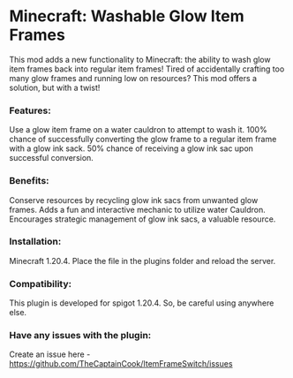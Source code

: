 # Minecraft: Washable Glow Item Frames
This mod adds a new functionality to Minecraft: the ability to wash glow item frames back into regular item frames! Tired of accidentally crafting too many glow frames and running low on resources? This mod offers a solution, but with a twist!

### Features:

Use a glow item frame on a water cauldron to attempt to wash it.
100% chance of successfully converting the glow frame to a regular item frame with a glow ink sack.
50% chance of receiving a glow ink sac upon successful conversion.

### Benefits:

Conserve resources by recycling glow ink sacs from unwanted glow frames.
Adds a fun and interactive mechanic to utilize water Cauldron.
Encourages strategic management of glow ink sacs, a valuable resource.

### Installation:

Minecraft 1.20.4. Place the file in the plugins folder and reload the server.

### Compatibility:

This plugin is developed for spigot 1.20.4. So, be careful using anywhere else.

### Have any issues with the plugin:

Create an issue here - https://github.com/TheCaptainCook/ItemFrameSwitch/issues


